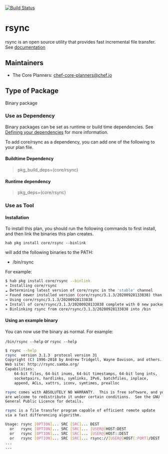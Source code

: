 [![Build Status](https://dev.azure.com/chefcorp-partnerengineering/Chef%20Base%20Plans/_apis/build/status/chef-base-plans.rsync?branchName=master)](https://dev.azure.com/chefcorp-partnerengineering/Chef%20Base%20Plans/_build/latest?definitionId=279&branchName=master)

# rsync

rsync is an open source utility that provides fast incremental file transfer.  See [documentation](https://rsync.samba.org)

## Maintainers

* The Core Planners: <chef-core-planners@chef.io>

## Type of Package

Binary package

### Use as Dependency

Binary packages can be set as runtime or build time dependencies. See [Defining your dependencies](https://www.habitat.sh/docs/developing-packages/developing-packages/#sts=Define%20Your%20Dependencies) for more information.

To add core/rsync as a dependency, you can add one of the following to your plan file.

#### Buildtime Dependency

> pkg_build_deps=(core/rsync)

#### Runtime dependency

> pkg_deps=(core/rsync)

### Use as Tool

#### Installation

To install this plan, you should run the following commands to first install, and then link the binaries this plan creates.

``hab pkg install core/rsync --binlink``

will add the following binaries to the PATH:

* /bin/rsync

For example:

```bash
$ hab pkg install core/rsync --binlink
» Installing core/rsync
☁ Determining latest version of core/rsync in the 'stable' channel
→ Found newer installed version (core/rsync/3.1.3/20200928133838) than remote version (core/rsync/3.1.3/20200404014552)
→ Using core/rsync/3.1.3/20200928133838
★ Install of core/rsync/3.1.3/20200928133838 complete with 0 new packages installed.
» Binlinking rsync from core/rsync/3.1.3/20200928133838 into /bin
```

#### Using an example binary

You can now use the binary as normal.  For example:

``/bin/rsync --help`` or ``rsync --help``

```bash
$ rsync --help
rsync  version 3.1.3  protocol version 31
Copyright (C) 1996-2018 by Andrew Tridgell, Wayne Davison, and others.
Web site: http://rsync.samba.org/
Capabilities:
    64-bit files, 64-bit inums, 64-bit timestamps, 64-bit long ints,
    socketpairs, hardlinks, symlinks, IPv6, batchfiles, inplace,
    append, ACLs, xattrs, iconv, symtimes, prealloc

rsync comes with ABSOLUTELY NO WARRANTY.  This is free software, and you
are welcome to redistribute it under certain conditions.  See the GNU
General Public Licence for details.

rsync is a file transfer program capable of efficient remote update
via a fast differencing algorithm.

Usage: rsync [OPTION]... SRC [SRC]... DEST
  or   rsync [OPTION]... SRC [SRC]... [USER@]HOST:DEST
  or   rsync [OPTION]... SRC [SRC]... [USER@]HOST::DEST
  or   rsync [OPTION]... SRC [SRC]... rsync://[USER@]HOST[:PORT]/DEST
...
...
```
